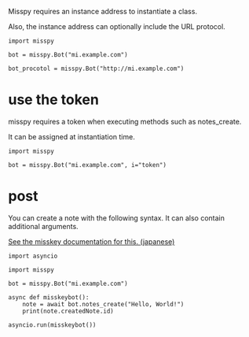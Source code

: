 Misspy requires an instance address to instantiate a class.

Also, the instance address can optionally include the URL protocol.
```
import misspy

bot = misspy.Bot("mi.example.com")

bot_procotol = misspy.Bot("http://mi.example.com")
```

# use the token
misspy requires a token when executing methods such as notes_create. 

It can be assigned at instantiation time.
```
import misspy

bot = misspy.Bot("mi.example.com", i="token")
```

# post
You can create a note with the following syntax. It can also contain additional arguments.

[See the misskey documentation for this. (japanese)](https://misskey-hub.net/docs/api/endpoints/notes/create.html)
```
import asyncio

import misspy

bot = misspy.Bot("mi.example.com")

async def misskeybot():
    note = await bot.notes_create("Hello, World!")
    print(note.createdNote.id)
    
asyncio.run(misskeybot())
```